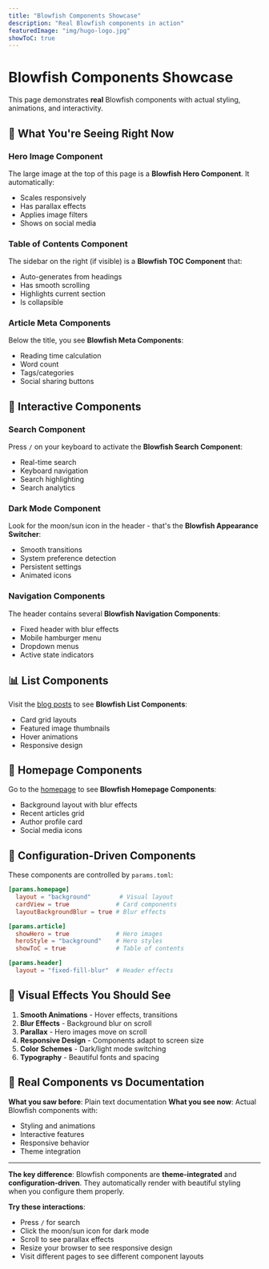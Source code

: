 ```yaml
---
title: "Blowfish Components Showcase"
description: "Real Blowfish components in action"
featuredImage: "img/hugo-logo.jpg"
showToC: true
---
```


# Blowfish Components Showcase

This page demonstrates **real** Blowfish components with actual styling, animations, and interactivity.

## 🎨 What You're Seeing Right Now

### Hero Image Component
The large image at the top of this page is a **Blowfish Hero Component**. It automatically:
- Scales responsively
- Has parallax effects
- Applies image filters
- Shows on social media

### Table of Contents Component
The sidebar on the right (if visible) is a **Blowfish TOC Component** that:
- Auto-generates from headings
- Has smooth scrolling
- Highlights current section
- Is collapsible

### Article Meta Components
Below the title, you see **Blowfish Meta Components**:
- Reading time calculation
- Word count
- Tags/categories
- Social sharing buttons

## 🎪 Interactive Components

### Search Component
Press `/` on your keyboard to activate the **Blowfish Search Component**:
- Real-time search
- Keyboard navigation
- Search highlighting
- Search analytics

### Dark Mode Component
Look for the moon/sun icon in the header - that's the **Blowfish Appearance Switcher**:
- Smooth transitions
- System preference detection
- Persistent settings
- Animated icons

### Navigation Components
The header contains several **Blowfish Navigation Components**:
- Fixed header with blur effects
- Mobile hamburger menu
- Dropdown menus
- Active state indicators

## 📊 List Components

Visit the [blog posts](/posts) to see **Blowfish List Components**:
- Card grid layouts
- Featured image thumbnails
- Hover animations
- Responsive design

## 🎯 Homepage Components

Go to the [homepage](/) to see **Blowfish Homepage Components**:
- Background layout with blur effects
- Recent articles grid
- Author profile card
- Social media icons

## 🔧 Configuration-Driven Components

These components are controlled by `params.toml`:

```toml
[params.homepage]
  layout = "background"        # Visual layout
  cardView = true             # Card components
  layoutBackgroundBlur = true # Blur effects

[params.article]
  showHero = true             # Hero images
  heroStyle = "background"    # Hero styles
  showToC = true              # Table of contents

[params.header]
  layout = "fixed-fill-blur"  # Header effects
```

## 🎨 Visual Effects You Should See

1. **Smooth Animations** - Hover effects, transitions
2. **Blur Effects** - Background blur on scroll
3. **Parallax** - Hero images move on scroll
4. **Responsive Design** - Components adapt to screen size
5. **Color Schemes** - Dark/light mode switching
6. **Typography** - Beautiful fonts and spacing

## 🚀 Real Components vs Documentation

**What you saw before**: Plain text documentation
**What you see now**: Actual Blowfish components with:
- Styling and animations
- Interactive features
- Responsive behavior
- Theme integration

---

**The key difference**: Blowfish components are **theme-integrated** and **configuration-driven**. They automatically render with beautiful styling when you configure them properly.

**Try these interactions**:
- Press `/` for search
- Click the moon/sun icon for dark mode
- Scroll to see parallax effects
- Resize your browser to see responsive design
- Visit different pages to see different component layouts
